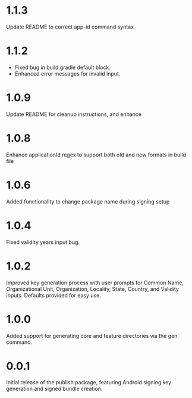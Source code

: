 # 1.1.3
Update README to correct app-id command syntax

# 1.1.2
 - Fixed bug in build.gradle default block. 
 - Enhanced error messages for invalid input.

# 1.0.9
Update README for cleanup instructions, and enhance 

# 1.0.8
Enhance applicationId regex to support both old and new formats in build file

# 1.0.6
Added functionality to change package name during signing setup

# 1.0.4
Fixed validity years input bug.

# 1.0.2
Improved key generation process with user prompts for Common Name, Organizational Unit,
Organization, Locality, State, Country, and Validity inputs. Defaults provided for easy use.

# 1.0.0
Added support for generating core and feature directories via the gen command.

# 0.0.1
Initial release of the publish package, featuring Android signing key generation and signed bundle
creation.
